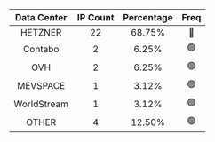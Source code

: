 | Data Center | IP Count | Percentage | Freq |
|:------------:|:--------:|:-----------:|:-----:|
| HETZNER | 22 | 68.75% | 🔴 |
| Contabo | 2 | 6.25% | 🟢 |
| OVH | 2 | 6.25% | 🟢 |
| MEVSPACE | 1 | 3.12% | 🟢 |
| WorldStream | 1 | 3.12% | 🟢 |
| OTHER | 4 | 12.50% | 🟢 |